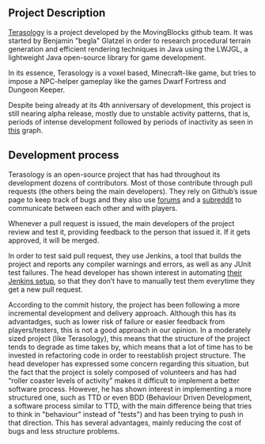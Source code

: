 <!---
	Describe project selected
-->

Project Description
--------

[Terasology](http://terasology.org/) is a project developed by the MovingBlocks github team. It was started by Benjamin "begla" Glatzel in order to research procedural terrain generation and efficient rendering techniques in Java using the LWJGL, a lightweight Java open-source library for game development.

In its essence, Terasology is a voxel based, Minecraft-like game, but tries to impose a NPC-helper gameplay like the games Dwarf Fortress and Dungeon Keeper.

Despite being already at its 4th anniversary of development, this project is still nearing alpha release, mostly due to unstable activity patterns, that is, periods of intense development followed by periods of inactivity as seen in [this](https://github.com/MovingBlocks/Terasology/graphs/contributors) graph. 


<!---
	Analyse development process used
-->

Development process
--------
Terasology is an open-source project that has had throughout its development dozens of contributors. Most of those contribute through pull requests (the others being the main developers). They rely on Github’s issue page to keep track of bugs and they also use [forums](http://forum.terasology.org/) and a [subreddit](https://www.reddit.com/r/terasology) to communicate between each other and with players.

Whenever a pull request is issued, the main developers of the project review and test it, providing feedback to the person that issued it. If it gets approved, it will be merged.

In order to test said pull request, they use Jenkins, a tool that builds the project and reports any compiler warnings and errors, as well as any JUnit test failures. The head developer has shown interest in automating [their Jenkins setup](http://jenkins.terasology.org/job/TerasologyPRs/), so that they don’t have to manually test them everytime they get a new pull request. 

According to the commit history, the project has been following a more incremental development and delivery approach. Although this has its advantadges, such as lower risk of failure or easier feedback from players/testers, this is not a good approach in our opinion. In a moderately sized project (like Terasology), this means that the structure of the project tends to degrade as time takes by, which means that a lot of time has to be invested in refactoring code in order to reestablish project structure. The head developer has expressed some concern regarding this situation, but the fact that the project is solely composed of volunteers and has had “roller coaster levels of activity” makes it difficult to implement a better software process. However, he has shown interest in implementing a more structured one, such as TTD or even BDD (Behaviour Driven Development, a software process similar to TTD, with the main difference being that tries to think in "behaviour" instead of "tests") and has been trying to push in that direction. This has several advantages, mainly reducing the cost of bugs and less structure problems.
